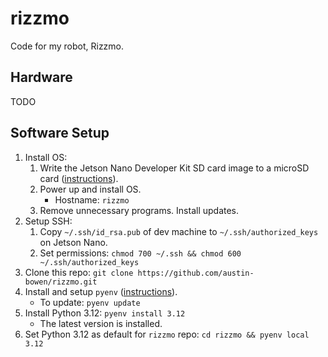 # rizzmo

Code for my robot, Rizzmo.


## Hardware

TODO


## Software Setup

1. Install OS:
   1. Write the Jetson Nano Developer Kit SD card image to a microSD card ([instructions](https://developer.nvidia.com/embedded/learn/get-started-jetson-nano-devkit#write)).
   2. Power up and install OS.
      - Hostname: `rizzmo`
   3. Remove unnecessary programs. Install updates.
2. Setup SSH:
   1. Copy `~/.ssh/id_rsa.pub` of dev machine to `~/.ssh/authorized_keys` on Jetson Nano.
   2. Set permissions: `chmod 700 ~/.ssh && chmod 600 ~/.ssh/authorized_keys`
3. Clone this repo: `git clone https://github.com/austin-bowen/rizzmo.git`
4. Install and setup `pyenv` ([instructions](https://github.com/pyenv/pyenv?tab=readme-ov-file#installation)).
   - To update: `pyenv update`
5. Install Python 3.12: `pyenv install 3.12`
   - The latest version is installed.
6. Set Python 3.12 as default for `rizzmo` repo: `cd rizzmo && pyenv local 3.12`
